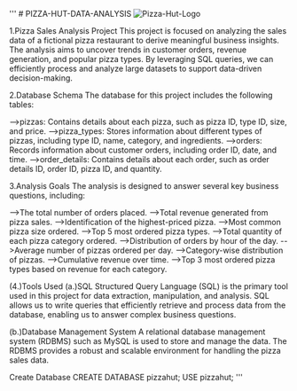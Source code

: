 ''' # PIZZA-HUT-DATA-ANALYSIS
![Pizza-Hut-Logo](https://github.com/user-attachments/assets/21d97493-b874-4fef-a023-8425e5ff3544)

1.Pizza Sales Analysis Project
This project is focused on analyzing the sales data of a fictional pizza restaurant to derive meaningful business insights. The analysis aims to uncover trends in customer orders, revenue generation, and popular pizza types. By leveraging SQL queries, we can efficiently process and analyze large datasets to support data-driven decision-making.


2.Database Schema
The database for this project includes the following tables:

-->pizzas: Contains details about each pizza, such as pizza ID, type ID, size, and price.
-->pizza_types: Stores information about different types of pizzas, including type ID, name, category, and ingredients.
-->orders: Records information about customer orders, including order ID, date, and time.
-->order_details: Contains details about each order, such as order details ID, order ID, pizza ID, and quantity.

3.Analysis Goals
The analysis is designed to answer several key business questions, including:

-->The total number of orders placed.
-->Total revenue generated from pizza sales.
-->Identification of the highest-priced pizza.
-->Most common pizza size ordered.
-->Top 5 most ordered pizza types.
-->Total quantity of each pizza category ordered.
-->Distribution of orders by hour of the day.
-->Average number of pizzas ordered per day.
-->Category-wise distribution of pizzas.
-->Cumulative revenue over time.
-->Top 3 most ordered pizza types based on revenue for each category.

(4.)Tools Used
(a.)SQL
Structured Query Language (SQL) is the primary tool used in this project for data extraction, manipulation, and analysis. SQL allows us to write queries that efficiently retrieve and process data from the database, enabling us to answer complex business questions.

(b.)Database Management System
A relational database management system (RDBMS) such as MySQL  is used to store and manage the data. The RDBMS provides a robust and scalable environment for handling the pizza sales data.

Create Database
CREATE DATABASE pizzahut;
USE pizzahut;
'''

